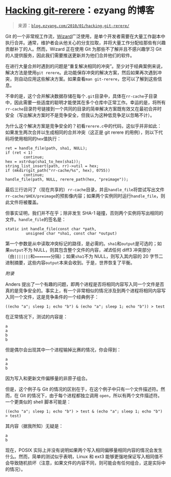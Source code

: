 <!--yml

category: 未分类

date: 2024-07-01 18:18:29

-->

# [Hacking git-rerere](http://blog.ezyang.com/2010/01/hacking-git-rerere/)：ezyang 的博客

> 来源：[`blog.ezyang.com/2010/01/hacking-git-rerere/`](http://blog.ezyang.com/2010/01/hacking-git-rerere/)

Git 的一个非常规工作流，[Wizard](http://scripts.mit.edu/wizard)广泛使用，是单个开发者需要在大量工作副本中执行合并。通常，维护者会从他关心的分支拉取，并将大量工作分配给那些有兴趣贡献补丁的人。然而，Wizard 正在使用 Git 为那些不了解并且不感兴趣学习 Git 的人提供服务，因此我们需要推送更新并为他们合并他们的软件。

在进行大量合并时遇到的问题是“重复解决相同的冲突”。至少对于经典案例来说，解决方法是使用`git rerere`。此功能保存冲突的解决方案，然后如果再次遇到冲突，则自动应用这些解决方案。如果查看`man git-rerere`，您可以了解到这些信息。

不幸的是，这个合并解决数据存储在每个`.git`目录中，具体在`rr-cache`子目录中，因此需要一些适度的聪明才能使其在多个仓库中正常工作。幸运的是，将所有`rr-cache`目录符号链接到一个共同的目录的简单解决方案既有效又在最初合并时安全（写出解决方案时不是竞争安全，但我认为这种低竞争足以忽略不计）。

为什么这个解决方案是竞争安全的？初看`rerere.c`中的代码，这似乎并非如此：如果发生两次合并以生成相同的合并冲突（这正是 git rerere 的用例），则以下代码将使用相同的`hex`值执行：

```
ret = handle_file(path, sha1, NULL);
if (ret < 1)
        continue;
hex = xstrdup(sha1_to_hex(sha1));
string_list_insert(path, rr)->util = hex;
if (mkdir(git_path("rr-cache/%s", hex), 0755))
        continue;
handle_file(path, NULL, rerere_path(hex, "preimage"));

```

最后三行访问了（现在共享的）`rr-cache`目录，并且`handle_file`将尝试写出文件`rr-cache/$HEX/preimage`的预影像内容；如果两个实例同时运行`handle_file`，则此文件将被覆盖。

但事实证明，我们并不在乎；除非发生 SHA-1 碰撞，否则两个实例将写出相同的文件。`handle_file`的签名是：

```
static int handle_file(const char *path,
         unsigned char *sha1, const char *output)

```

第一个参数是从中读取冲突标记的路径，是必需的。`sha1`和`output`是可选的；如果`output`不为 NULL，则其包含整个文件的内容，*减去*任何 diff3 冲突部分（由`|||||||`和`=======`分隔）；如果`sha1`不为 NULL，则写入其内容的 20 字节二进制摘要，这些内容`output`本来会收到。于是，世界恢复了平衡。

*附录*

Anders 提出了一个有趣的问题，即两个进程是否将相同内容写入同一个文件是否真的是竞争安全的。事实上，有一个非常相似的情况涉及到两个进程将相同内容写入同一个文件，这是竞争条件的一个经典例子：

```
((echo "a"; sleep 1; echo "b") & (echo "a"; sleep 1; echo "b")) > test

```

在正常情况下，测试的内容是：

```
a
a
b
b

```

但是偶尔会出现其中一个进程输掉比赛的情况，你会得到：

```
a
a
b

```

因为写入和更新文件偏移量的非原子组合。

但是，这个例子与 Git 的情况的区别在于，在这个例子中只有一个文件描述符。然而，在 Git 的情况下，由于每个进程都独立调用 `open`，所以有两个文件描述符。一个更类似的 shell 脚本可能是：

```
((echo "a"; sleep 1; echo "b") > test & (echo "a"; sleep 1; echo "b") > test)

```

其内容（据我所知）无疑是：

```
a
b

```

现在，POSIX 实际上并没有说明如果两个写入相同偏移量相同内容的情况会发生什么。然而，简单的测试似乎表明，Linux 和 ext3 能够更强地保证写入相同值不会导致随机损坏（注意，如果文件的内容不同，则可能会有任何组合，这是实际中的情况）。
